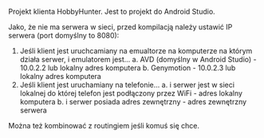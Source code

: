 Projekt klienta HobbyHunter. Jest to projekt do Android Studio.

Jako, że nie ma serwera w sieci, przed kompilacją należy ustawić IP serwera (port domyślny to 8080):

  1. Jeśli klient jest uruchcamiany na emualtorze na komputerze na którym działa serwer, i emulatorem jest...
    a. AVD (domyślny w Android Studio) - 10.0.2.2 lub lokalny adres komputera
    b. Genymotion - 10.0.2.3 lub lokalny adres komputera
  2. Jeśli klient jest uruchamiany na telefonie...
    a. i serwer jest w sieci lokalnej do której telefon jest podłączony przez WiFi - adres lokalny komputera
    b. i serwer posiada adres zewnętrzny - adres zewnętrzny serwera
    
Można też kombinować z routingiem jeśli komuś się chce.
